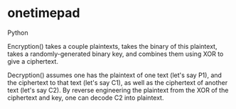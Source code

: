 # onetimepad
Python

Encryption() takes a couple plaintexts, takes the binary of this plaintext, takes a randomly-generated binary key, and combines them using XOR to give a ciphertext.

Decryption() assumes one has the plaintext of one text (let's say P1), and the ciphertext to that text (let's say C1), as well as the ciphertext of another text (let's say C2). By reverse engineering the plaintext from the XOR of the ciphertext and key, one can decode C2 into plaintext.
